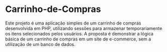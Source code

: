 # Carrinho-de-Compras
Este projeto é uma aplicação simples de um carrinho de compras desenvolvida em PHP, utilizando sessões para armazenar temporariamente os itens selecionados pelos usuários. A proposta é demonstrar a lógica básica de um carrinho de compras em um site de e-commerce, sem a utilização de um banco de dados.
